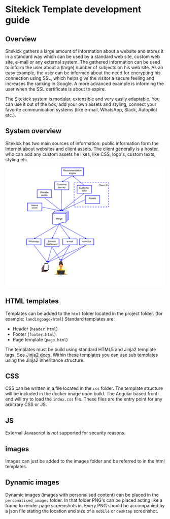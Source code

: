 # Sitekick Template development guide

## Overview
Sitekick gathers a large amount of information about a website and stores it in a standard way which can be used by a standard web site, custom web site, e-mail or any external system. The gathered information can be used to inform the user about a (large) number of subjects on his web site. As an easy example, the user can be informed about the need for encrypting his connection using SSL, which helps give the visitor a secure feeling and increases the ranking in Google. A more advanced example is informing the user when the SSL certificate is about to expire.

The Sitekick system is modular, extensible and very easily adaptable. You can use it out of the box, add  your own assets and styling, connect your favorite communication systems (like e-mail, WhatsApp, Slack, Autopilot etc.). 

## System overview
Sitekick has two main sources of information: public information form the Internet about websites and client assets. The client generally is a hoster, who can add any custom assets he likes, like CSS, logo's, custom texts, styling etc.

![system-overview](documentation/img/system-overview.svg)


## HTML templates
Templates can be added to the `html` folder located in the project folder. (for example: `landingpage/html`)
Standard templates are:

* Header (`header.html`)
* Footer (`footer.html`)
* Page template (`page.html`)

The templates must be build using standard HTML5 and Jinja2 template tags. 
See [Jinja2 docs](https://jinja.palletsprojects.com/en/2.10.x/).
Within these templates you can use sub templates using the Jinja2 inheritance structure.

## CSS
CSS can be written in a file located in the `css` folder. The template structure will be included in the docker image
upon build. The Angular based front-end will try to load the `index.css` file. These files are the entry
point for any arbitrary CSS or JS. 

## JS
External Javascript is *not* supported for security reasons.

## images
Images can just be added to the images folder and be referred to in the html templates.

## Dynamic images
Dynamic images (images with personalised content) can be placed in the `personalised_images` folder. In that folder 
PNG's can be placed acting like a frame to render page screenshots in. Every PNG should be accompanied by a json file
stating the location and size of a `mobile` or `desktop` screenshot.

